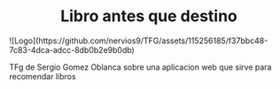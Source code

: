 <h1 align="center">Libro antes que destino</h1>
![Logo](https://github.com/nervios9/TFG/assets/115256185/f37bbc48-7c83-4dca-adcc-8db0b2e9b0db)

TFg de Sergio Gomez Oblanca sobre una aplicacion web que sirve para recomendar libros

